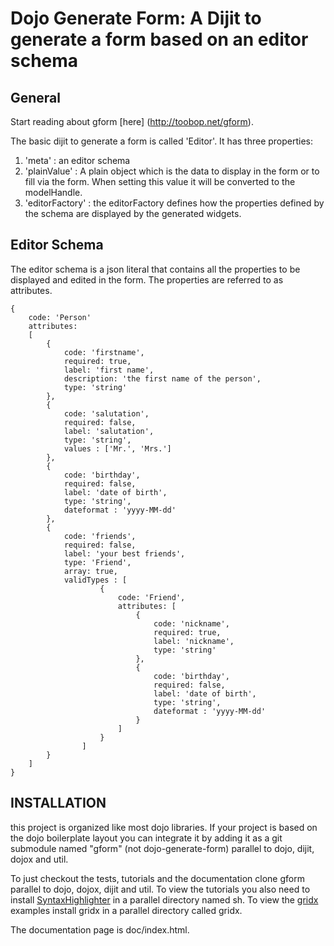 Dojo Generate Form: A Dijit to generate a form based on an editor schema
=======================================================================


General
-------


Start reading about gform [here] (http://toobop.net/gform).


The basic dijit to generate a form is called 'Editor'. It has three properties:

1. 'meta' : 			an editor schema  
2. 'plainValue' : 		A plain object which is the data to display in the form or to fill via the form. When setting this value it will be converted to the modelHandle. 
3. 'editorFactory' : 	the editorFactory defines how the properties defined by the schema are displayed by the generated widgets.  

 

Editor Schema
-------------

The editor schema is a json literal that contains all the properties to be displayed and edited in the form. The properties are referred to as attributes.

	{
		code: 'Person'
		attributes: 
		[
			{
				code: 'firstname',
				required: true,
				label: 'first name',
				description: 'the first name of the person',
				type: 'string'
			},
			{
				code: 'salutation',
				required: false,
				label: 'salutation',
				type: 'string',
				values : ['Mr.', 'Mrs.']
			},
			{
				code: 'birthday',
				required: false,
				label: 'date of birth',
				type: 'string',
				dateformat : 'yyyy-MM-dd'
			},
			{
				code: 'friends',
				required: false,
				label: 'your best friends',
				type: 'Friend',
				array: true,
				validTypes : [
						{
							code: 'Friend',
							attributes: [
								{
									code: 'nickname',
									required: true,
									label: 'nickname',
									type: 'string'
								},
								{
									code: 'birthday',
									required: false,
									label: 'date of birth',
									type: 'string',
									dateformat : 'yyyy-MM-dd'
								}
							]
						}
					]
			}
		]
	}



INSTALLATION
------------

this project is organized like most dojo libraries. If your project is based on the dojo boilerplate layout you can integrate it by adding it as a git submodule named "gform" (not dojo-generate-form) parallel to dojo, dijit, dojox and util. 

To just checkout the tests, tutorials and the documentation clone gform parallel to dojo, dojox, dijit and util.
To view the tutorials you also need to install [SyntaxHighlighter](http://alexgorbatchev.com/SyntaxHighlighter/) in a parallel directory named sh.
To view the [gridx](http://github.com/oria/gridx) examples install gridx in a parallel directory called gridx. 

The documentation page is doc/index.html.

